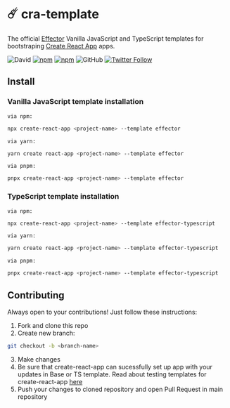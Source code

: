 # ☄️ cra-template

The official [Effector](https://effector.now.sh) Vanilla JavaScript and TypeScript templates for bootstraping [Create React App](https://github.com/facebook/create-react-app) apps.

![David](https://img.shields.io/david/effector/cra-template) [![npm](https://img.shields.io/npm/v/cra-template-effector?label=js%20template%20version&logo=npm)](https://www.npmjs.com/package/cra-template-effector) [![npm](https://img.shields.io/npm/v/cra-template-effector-typescript?label=ts%20template%20version&logo=npm)](https://www.npmjs.com/package/cra-template-effector-typescript) ![GitHub](https://img.shields.io/github/license/effector/cra-template) [![Twitter Follow](https://img.shields.io/twitter/follow/EffectorJS?label=Follow)](https://twitter.com/effectorjs)

## Install

### Vanilla JavaScript template installation

```via npm:```

```bash
npx create-react-app <project-name> --template effector
```

```via yarn:```

```bash
yarn create react-app <project-name> --template effector
```

```via pnpm:```

```bash
pnpx create-react-app <project-name> --template effector
```

### TypeScript template installation

```via npm:```

```bash
npx create-react-app <project-name> --template effector-typescript
```

```via yarn:```

```bash
yarn create react-app <project-name> --template effector-typescript
```

```via pnpm:```

```bash
pnpx create-react-app <project-name> --template effector-typescript
```

## Contributing

Always open to your contributions! Just follow these instructions:

1. Fork and clone this repo
2. Create new branch:  

```bash
git checkout -b <branch-name>
```

3. Make changes
4. Be sure that create-react-app can sucessfully set up app with your updates in Base or TS template. Read about testing templates for create-react-app [here](https://create-react-app.dev/docs/custom-templates#testing-a-template)
5. Push your changes to cloned repository and open Pull Request in main repository


